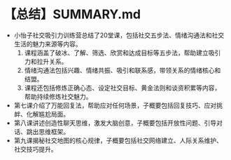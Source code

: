# 【总结】SUMMARY.md

-   小怡子社交吸引力训练营总结了20堂课，包括社交五步法、情绪沟通法和社交生活的魅力来源等内容。
    1.  课程涵盖了破冰、了解、筛选、欣赏和达成目标等五步法，帮助建立吸引力和拉升关系。
    2.  情绪沟通法包括兴趣、情绪共振、吸引和联系感，带领关系的情绪核心和结盟。
    3.  课程还包括修炼正确心态、设定社交目标、黄金法则和谈资积累等内容，帮助持续修炼社交魅力。
-   第七课介绍了万能回复法，帮助应对任何场景，子概要包括回复技巧、应对挑衅、化解尴尬局面。
-   第八课讲述创造性聊天思维，激发大脑创意，子概要包括开放性问题、引导对话、跳出思维框架。
-   第九课揭秘社交地图的核心规律，子概要包括社交网络建立、人际关系维护、社交技巧提升。